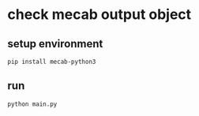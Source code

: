 # check mecab output object

## setup environment

```shell
pip install mecab-python3
```

## run

```shell
python main.py
```

